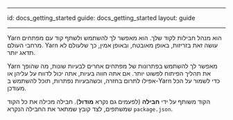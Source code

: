 * * *

id: docs_getting_started guide: docs_getting_started layout: guide

* * *

Yarn הוא מנהל חבילות לקוד שלך. הוא מאפשר לך להשתמש ולשתף קוד עם מפתחים מרחבי העולם. Yarn עושה זאת בזריזות, באופן מאובטח, ובאופן אמין, כך שלעולם לא תדאג יותר.

Yarn מאפשר לך להשתמש בפתרונות של מפתחים אחרים לבעיות שונות, מה שהופך את תהליך הפיתוח לפשוט יותר. אם אתה חווה בעיות, אתה יכול לדווח על עליהן או אפילו לתרום בחזרה, וכשהבעיות נפתרות, תוכל להשתמש ב-Yarn כדי לשמור על הכל מעודכן.

הקוד משותף על ידי **חבילה** (לפעמים גם נקרא **מודול**). חבילה מכילה את כל הקוד שמשתפים, לצד קובץ שמתאר את החבילה הנקרא `package.json`.